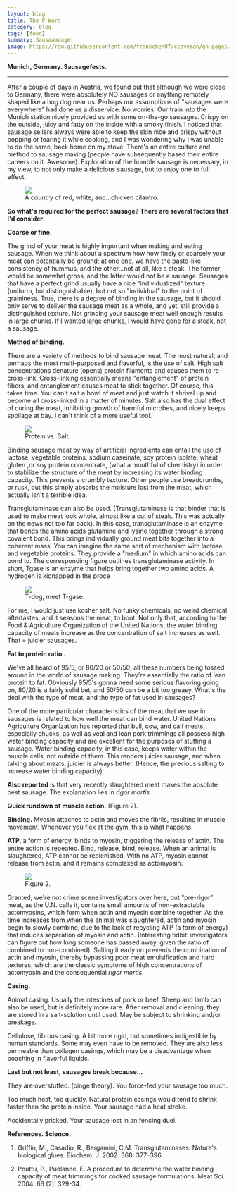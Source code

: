 ```yaml
---
layout: blog
title: The P Word
category: blog
tags: [food]  
summary: Sausaaaaage!
image: https://raw.githubusercontent.com/frankchen07/ccaveman/gh-pages/images/blog/070512_european_deluxe_2_courtesy_fc.jpg
---
```


**Munich, Germany. Sausagefests.**

---

After a couple of days in Austria, we found out that although we were close to Germany, there were absolutely NO sausages or anything remotely shaped like a hog dog near us. Perhaps our assumptions of "sausages were everywhere" had done us a disservice. No worries. Our train into the Munich station nicely provided us with some on-the-go sausages. Crispy on the outside, juicy and fatty on the inside with a smoky finish. I noticed that sausage sellers always were able to keep the skin nice and crispy without popping or tearing it while cooking, and I was wondering why I was unable to do the same, back home on my stove. There's an entire culture and method to sausage making (people have subsequently based their entire careers on it. Awesome). Exploration of the humble sausage is necessary, in my view, to not only make a delicious sausage, but to enjoy one to full effect.

<figure>
    <img src="https://raw.githubusercontent.com/frankchen07/ccaveman/gh-pages/images/blog/070512_european_deluxe_2_courtesy_fc.jpg"></img>
    <figcaption>A country of red, white, and...chicken cilantro.</figcaption>
</figure>

**So what's required for the perfect sausage? There are several factors that I'd consider:**

**Coarse or fine.**

The grind of your meat is highly important when making and eating sausage. When we think about a spectrum how how finely or coarsely your meat can potentially be ground; at one end, we have the paste-like consistency of hummus, and the other...not at all, like a steak. The former would be somewhat gross, and the latter would not be a sausage. Sausages that have a perfect grind usually have a nice "individualized" texture (uniform, but distinguishable), but not so "individual" to the point of graininess. True, there is a degree of binding in the sausage, but it should only serve to deliver the sausage meat as a whole, and yet, still provide a distinguished texture. Not grinding your sausage meat well enough results in large chunks. If I wanted large chunks, I would have gone for a steak, not a sausage.

**Method of binding.**

There are a variety of methods to bind sausage meat. The most natural, and perhaps the most multi-purposed and flavorful, is the use of salt. High salt concentrations denature (opens) protein filaments and causes them to re-cross-link. Cross-linking essentially means "entanglement" of protein fibers, and entanglement causes meat to stick together. Of course, this takes time. You can't salt a bowl of meat and just watch it shrivel up and become all cross-linked in a matter of minutes. Salt also has the dual effect of curing the meat, inhibiting growth of harmful microbes, and nicely keeps spoilage at bay. I can't think of a more useful tool.

<figure>
    <img src="https://raw.githubusercontent.com/frankchen07/ccaveman/gh-pages/images/blog/082412_salt_proteins_courtesy_fc.jpg"></img>
    <figcaption>Protein vs. Salt.</figcaption>
</figure>

Binding sausage meat by way of artificial ingredients can entail the use of lactose, vegetable proteins, sodium caseinate, soy protein isolate, wheat gluten ,or soy protein concentrate, (what a mouthful of chemistry) in order to stabilize the structure of the meat by increasing its water binding capacity. This prevents a crumbly texture. Other people use breadcrumbs, or rusk, but this simply absorbs the moisture lost from the meat, which actually isn't a terrible idea.

Transglutaminase can also be used. (Transglutaminase is that binder that is used to make meat look whole, almost like a cut of steak. This was actually on the news not too far back). In this case, transglutaminase is an enzyme that bonds the amino acids glutamine and lysine together through a strong covalent bond. This brings individually ground meat bits together into a coherent mass. You can imagine the same sort of mechanism with lactose and vegetable proteins. They provide a "medium" in which amino acids can bond to. The corresponding figure outlines transglutaminase activity. In short, Tgase is an enzyme that helps bring together two amino acids. A hydrogen is kidnapped in the proce

<figure>
    <img src="https://raw.githubusercontent.com/frankchen07/ccaveman/gh-pages/images/blog/082412_transglutaminase_courtesy_fc.jpg"></img>
    <figcaption> T-dog, meet T-gase.</figcaption>
</figure>

For me, I would just use kosher salt. No funky chemicals, no weird chemical aftertastes, and it seasons the meat, to boot. Not only that, according to the Food & Agriculture Organization of the United Nations, the water binding capacity of meats increase as the concentration of salt increases as well. That = juicier sausages.

**Fat to protein ratio .**

We've all heard of 95/5, or 80/20 or 50/50; all these numbers being tossed around in the world of sausage making. They're essentially the ratio of lean protein to fat. Obviously 95/5's gonna need some serious flavoring going on, 80/20 is a fairly solid bet, and 50/50 can be a bit too greasy. What's the deal with the type of meat, and the type of fat used in sausages?

One of the more particular characteristics of the meat that we use in sausages is related to how well the meat can bind water. United Nations Agriculture Organization has reported that bull, cow, and calf meats, especially chucks, as well as veal and lean pork trimmings all possess high water binding capacity and are excellent for the purposes of stuffing a sausage. Water binding capacity, in this case, keeps water within the muscle cells, not outside of them. This renders juicier sausage, and when talking about meats, juicier is always better. (Hence, the previous salting to increase water binding capacity).

**Also reported** is that very recently slaughtered meat makes the absolute best sausage. The explanation lies in *rigor mortis.*

**Quick rundown of muscle action.** (Figure 2).

**Binding.** Myosin attaches to actin and moves the fibrils, resulting in muscle movement. Whenever you flex at the gym, this is what happens.

**ATP**, a form of energy, binds to myosin, triggering the release of actin. The entire action is repeated. Bind, release, bind, release. When an animal is slaughtered, ATP cannot be replenished. With no ATP, myosin cannot release from actin, and it remains complexed as actomyosin.

<figure>
    <img src="https://raw.githubusercontent.com/frankchen07/ccaveman/gh-pages/images/blog/082412_actomyosin_courtesy_fc.jpg"></img>
    <figcaption>Figure 2.</figcaption>
</figure>

Granted, we're not crime scene investigators over here, but "pre-rigor" meat, as the U.N. calls it, contains small amounts of non-extractable actomyosins, which form when actin and myosin combine together. As the time increases from when the animal was slaughtered, actin and myosin begin to slowly combine, due to the lack of recycling ATP (a form of energy) that induces separation of myosin and actin. (Interesting tidbit: investigators can figure out how long someone has passed away, given the ratio of combined to non-combined). Salting it early on prevents the combination of actin and myosin, thereby bypassing poor meat emulsification and hard textures, which are the classic symptoms of high concentrations of actomyosin and the consequential _rigor mortis_.

**Casing.**

Animal casing. Usually the intestines of pork or beef. Sheep and lamb can also be used, but is definitely more rare. After removal and cleaning, they are stored in a salt-solution until used. May be subject to shrinking and/or breakage.

Cellulose, fibrous casing. A bit more rigid, but sometimes indigestible by human standards. Some may even have to be removed. They are also less permeable than collagen casings, which may be a disadvantage when poaching in flavorful liquids.

**Last but not least, sausages break because...**

They are overstuffed. (binge theory). You force-fed your sausage too much.

Too much heat, too quickly. Natural protein casings would tend to shrink faster than the protein inside. Your sausage had a heat stroke.

Accidentally pricked. Your sausage lost in an fencing duel.

**References. Science.**

1. Griffin, M., Casadio, R., Bergamini, C.M. Transglutaminases: Nature's biological glues. Biochem. J. 2002. 368: 377–396.

2. Pouttu, P., Puolanne, E. A procedure to determine the water binding capacity of meat trimmings for cooked sausage formulations. Meat Sci. 2004. 66 (2): 329-34.
